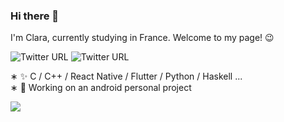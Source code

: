 ### Hi there 👋

I'm Clara, currently studying in France. Welcome to my page! 😉

<img alt="Twitter URL" src="https://img.shields.io/twitter/url?color=blue&label=%40Yuhui%20XU&logo=LinkedIn&logoColor=blue&style=social&url=https%3A%2F%2Fwww.linkedin.com%2Fin%2Fyuhui-xu-2a880b172%2F">   <img style="height=10px" alt="Twitter URL" src="https://img.shields.io/twitter/url?label=claraxu1201%40gmail.com&logo=Gmail&style=social&url=https%3A%2F%2Fwww.linkedin.com%2Fin%2Fyuhui-xu-2a880b172%2F">

∗ ✨ C / C++ / React Native / Flutter / Python / Haskell ... 
<br/>
∗ 🔭 Working on an android personal project

![](https://github-readme-stats.vercel.app/api?username=claraxuxu)
